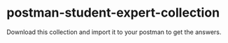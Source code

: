 # postman-student-expert-collection

Download this collection and import it to your postman to get the answers.
